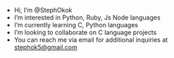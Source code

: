 - Hi, I’m @StephOkok
- I’m interested in Python, Ruby, Js Node languages
- I’m currently learning C, Python languages
- I’m looking to collaborate on C language projects
- You can reach me via email for additional inquiries at stephok5@gmail.com
